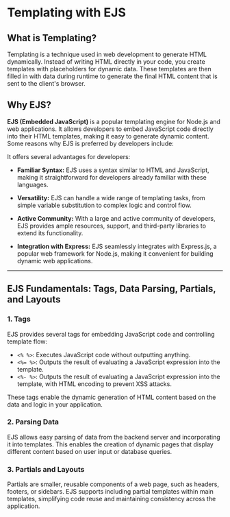 # Templating with EJS

## What is Templating?

Templating is a technique used in web development to generate HTML dynamically. Instead of writing HTML directly in your code, you create templates with placeholders for dynamic data. These templates are then filled in with data during runtime to generate the final HTML content that is sent to the client's browser.

## Why EJS?

**EJS (Embedded JavaScript)** is a popular templating engine for Node.js and web applications. It allows developers to embed JavaScript code directly into their HTML templates, making it easy to generate dynamic content. Some reasons why EJS is preferred by developers include:

It offers several advantages for developers:

- **Familiar Syntax:** EJS uses a syntax similar to HTML and JavaScript, making it straightforward for developers already familiar with these languages.
  
- **Versatility:** EJS can handle a wide range of templating tasks, from simple variable substitution to complex logic and control flow.

- **Active Community:** With a large and active community of developers, EJS provides ample resources, support, and third-party libraries to extend its functionality.

- **Integration with Express:** EJS seamlessly integrates with Express.js, a popular web framework for Node.js, making it convenient for building dynamic web applications.

---

## EJS Fundamentals: Tags, Data Parsing, Partials, and Layouts 

### 1. Tags

EJS provides several tags for embedding JavaScript code and controlling template flow:
- `<% %>`: Executes JavaScript code without outputting anything.
- `<%= %>`: Outputs the result of evaluating a JavaScript expression into the template.
- `<%- %>`: Outputs the result of evaluating a JavaScript expression into the template, with HTML encoding to prevent XSS attacks.

These tags enable the dynamic generation of HTML content based on the data and logic in your application.

### 2. Parsing Data

EJS allows easy parsing of data from the backend server and incorporating it into templates. This enables the creation of dynamic pages that display different content based on user input or database queries.

### 3. Partials and Layouts

Partials are smaller, reusable components of a web page, such as headers, footers, or sidebars. EJS supports including partial templates within main templates, simplifying code reuse and maintaining consistency across the application.